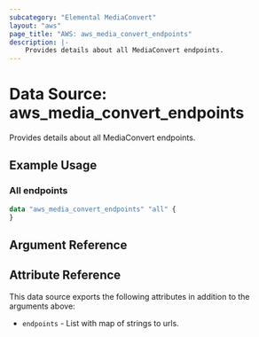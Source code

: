 ```yaml
---
subcategory: "Elemental MediaConvert"
layout: "aws"
page_title: "AWS: aws_media_convert_endpoints"
description: |-
    Provides details about all MediaConvert endpoints.
---
```


# Data Source: aws_media_convert_endpoints

Provides details about all MediaConvert endpoints.

## Example Usage

### All endpoints

```terraform
data "aws_media_convert_endpoints" "all" {
}
```

## Argument Reference

## Attribute Reference

This data source exports the following attributes in addition to the arguments above:

* `endpoints` - List with map of strings to urls.
